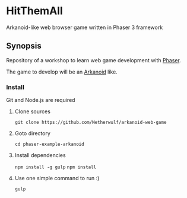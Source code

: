 # HitThemAll
Arkanoid-like web browser game written in Phaser 3 framework

## Synopsis

Repository of a workshop to learn web game development with [Phaser](http://phaser.io/).

The game to develop will be an [Arkanoid](https://en.wikipedia.org/wiki/Arkanoid) like.

### Install

Git and Node.js are required

1. Clone sources

	`git clone https://github.com/Netherwulf/arkanoid-web-game`

2. Goto directory

	`cd phaser-example-arkanoid`

3. Install dependencies

	`npm install -g gulp`
	`npm install`

4. Use one simple command to run :)

	`gulp`
